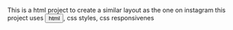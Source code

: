 This is a html project to create a similar layout as the one on instagram
this project uses <button>html</button>, css styles, css responsivenes
